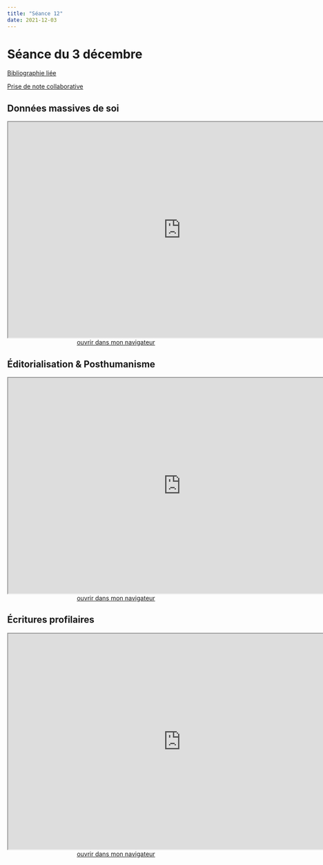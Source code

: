 ```yaml
--- 
title: "Séance 12"
date: 2021-12-03
---
```


# Séance du 3 décembre

[Bibliographie liée](https://www.zotero.org/groups/4276254/fra3826-a2021/collections/NMMMEKGT/items/P32C95N9/collection/NMMMEKGT)

[Prise de note collaborative](https://demo.hedgedoc.org/7uDdH0JGScC2tYyVbEjwXw#)

## Données massives de soi

<iframe src="https://mmellet.github.io/fra3826_2021/slides/Seance-12-1.html" title="description"  height="500" width="800" allowfullscreen="allowfullscreen"></iframe>

<div style="text-align:center">
<a href="https://mmellet.github.io/fra3826_2021/slides/Seance-12-1.html" target="_blank">ouvrir dans mon navigateur</a>
</div>

## Éditorialisation & Posthumanisme

<iframe src="https://mmellet.github.io/fra3826_2021/slides/Seance-12-2.html" title="description" height="500" width="800" ></iframe>

<div style="text-align:center">
<a href="https://mmellet.github.io/fra3826_2021/slides/Seance-12-2.html" target="_blank">ouvrir dans mon navigateur</a>
</div>


## Écritures profilaires

<iframe src="https://mmellet.github.io/fra3826_2021/slides/Seance-12-3.html" title="description" height="500" width="800" ></iframe>

<div style="text-align:center">
<a href="https://mmellet.github.io/fra3826_2021/slides/Seance-12-3.html" target="_blank">ouvrir dans mon navigateur</a>
</div>
